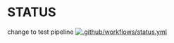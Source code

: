 # STATUS 
change to test pipeline
[![.github/workflows/status.yml](https://github.com/wafa71/devops/actions/workflows/status.yml/badge.svg?branch=oussemaghridki&event=push)](https://github.com/wafa71/devops/actions/workflows/status.yml)

